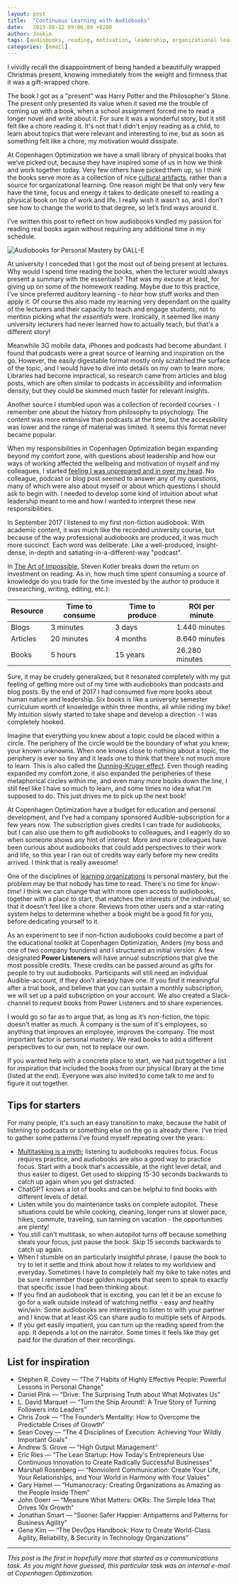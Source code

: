 ```yaml
---
layout: post
title:  "Continuous Learning with Audiobooks"
date:   2023-08-12 09:06:00 +0200
author: Joakim
tags: [audiobooks, reading, motivation, leadership, organizational learning, personal mastery, multitasking, podcasts, focus & concentration, employee development, copenhagen optimization, time management, learning organizations, cultural artifacts, impostor syndrome, dunning-kruger effect, professional development tools, human nature]
categories: [email]
--- 
```

I vividly recall the disappointment of being handed a beautifully wrapped Christmas present, knowing immediately from the weight and firmness that it was a gift-wrapped chore. 

The book I got as a "present" was Harry Potter and the Philosopher's Stone. The present only presented its value when it saved me the trouble of coming up with a book, when a school assignment forced me to read a longer novel and write about it. For sure it was a wonderful story, but it still felt like a chore reading it. It's not that I didn't enjoy reading as a child, to learn about topics that were relevant and interesting to me, but as soon as something felt like a chore, my motivation would dissipate.

At Copenhagen Optimization we have a small library of physical books that we’ve picked out, because they have inspired some of us in how we think and work together today. Very few others have picked them up, so I think the books serve more as a collection of nice [cultural artifacts](https://en.wikipedia.org/wiki/Cultural_artifact), rather than a source for organizational learning. One reason might be that only very few have the time, focus and energy it takes to dedicate oneself to reading a physical book on top of work and life. I really wish it wasn’t so, and I don’t see how to change the world to that degree, so let’s find ways around it.

I've written this post to reflect on how audiobooks kindled my passion for reading real books again without requiring any additional time in my schedule.

![Audiobooks for Personal Mastery by DALL-E](/assets/audiobooks.webp)

At university I conceded that I got the most out of being present at lectures. Why would I spend time reading the books, when the lecturer would always present a summary with the essentials? That was my excuse at least, for giving up on some of the homework reading. Maybe due to this practice, I've since preferred auditory learning - to _hear_ how stuff works and then apply it. Of course this also made my learning very dependant on the quality of the lecturers and their capacity to teach and engage students, not to mention picking what _the essentials_ were. Ironically, it seemed like many university lecturers had never learned how to actually teach, but that's a different story!

Meanwhile 3G mobile data, iPhones and podcasts had become abundant. I found that podcasts were a great source of learning and inspiration on the go. However, the easily digestable format mostly only scratched the surface of the topic, and I would have to dive into details on my own to learn more. Libraries had become impractical, so research came from articles and blog posts, which are often similar to podcasts in accessibility and information density, but they could be skimmed much faster for relevant insights.

Another source I stumbled upon was a collection of recorded courses - I remember one about the history from philosophy to psychology. The content was more extensive than podcasts at the time, but the accessibility was lower and the range of material was limited. It seems this format never became popular.

When my responsibilities in Copenhagen Optimization began expanding beyond my comfort zone, with questions about leadership and how our ways of working affected the wellbeing and motivation of myself and my colleagues, I started [feeling I was unprepared and in over my head](https://en.wikipedia.org/wiki/Impostor_syndrome). No colleague, podcast or blog post seemed to answer any of my questions, many of which were also about myself or about which questions I should ask to begin with. I needed to develop some kind of intuition about what leadership meant to me and how I wanted to interpret these new responsibilities.

In September 2017 I listened to my first non-fiction audiobook. With academic content, it was much like the recorded university course, but because of the way professional audiobooks are produced, it was much more succinct. Each word was deliberate. Like a well-produced, insight-dense, in-depth and satiating-in-a-different-way "podcast".

In [The Art of Impossible](https://www.amazon.com/Art-Impossible-Peak-Performance-Primer/dp/0062977539), Steven Kotler breaks down the return on investment on reading. As in, how much time spent consuming a source of knowledge do you trade for the time invested by the author to produce it (researching, writing, editing, etc.):

| Resource | Time to consume | Time to produce | ROI per minute |
| -------- | --------------- | --------------- | -------------- |
| Blogs    | 3 minutes       | 3 days          | 1.440 minutes  |
| Articles | 20 minutes      | 4 months        | 8.640 minutes  |
| Books    | 5 hours         | 15 years        | 26.280 minutes |

Sure, it may be crudely generalized, but it resonated completely with my gut feeling of getting more out of my time with audiobooks than podcasts and blog posts. By the end of 2017 I had consumed five more books about human nature and leadership. Six books is like a university semester curriculum worth of knowledge within three months, all while riding my bike! My intuition slowly started to take shape and develop a direction - I was completely hooked.

Imagine that everything you knew about a topic could be placed within a circle. The periphery of the circle would be the boundary of what you knew; your known unknowns. When one knows close to nothing about a topic, the periphery is ever so tiny and it leads one to think that there's not much more to learn. This is also called the [Dunning-Kruger effect](https://en.wikipedia.org/wiki/Dunning%E2%80%93Kruger_effect). Even though reading expanded my comfort zone, it also expanded the peripheries of these metaphorical circles within me, and even many more books down the line, I still feel like I have so much to learn, and some times no idea what I'm supposed to do. This just drives me to pick up the next book!

At Copenhagen Optimization have a budget for education and personal development, and I’ve had a company sponsored Audible-subscription for a few years now. The subscription gives credits I can trade for audiobooks, but I can also use them to gift audiobooks to colleagues, and I eagerly do so when someone shows any hint of interest. More and more colleagues have been curious about audiobooks that could add perspectives to their work and life, so this year I ran out of credits way early before my new credits arrived. I think that is really awesome!

One of the disciplines of [learning organizations](https://www.amazon.com/Fifth-Discipline-Practice-Learning-Organization/dp/0385517254) is personal mastery, but the problem may be that nobody has time to read. There's no time for _know-time_! I think we can change that with more open access to audiobooks, together with a place to start, that matches the interests of the individual, so that it doesn't feel like a chore. Reviews from other users and a star-rating system helps to determine whether a book might be a good fit for you, before dedicating yourself to it.

As an experiment to see if non-fiction audiobooks could become a part of the educational toolkit at Copenhagen Optimization, Anders (my boss and one of two company founders) and I structured an initial version: A few designated **Power Listeners** will have annual subscriptions that give the most possible credits. These credits can be passed around as gifts for people to try out audiobooks. Participants will still need an individual Audible-account, if they don't already have one. If you find it meaningful after a trial book, and believe that you can sustain a monthly subscription, we will set up a paid subscription on your account. We also created a Slack-channel to request books from Power Listeners and to share experiences.

I would go so far as to argue that, as long as it’s non-fiction, the topic doesn't matter as much. A company is the sum of it's employees, so anything that improves an employee, improves the company. The most important factor is personal mastery. We read books to add a different perspectives to our own, not to replace our own.

If you wanted help with a concrete place to start, we had put together a list for inspiration that included the books from our physical library at the time (listed at the end). Everyone was also invited to come talk to me and to figure it out together.

## Tips for starters

For many people, it's such an easy transition to make, because the habit of listening to podcasts or something else on the go is already there. I've tried to gather some patterns I've found myself repeating over the years:

- [Multitasking is a myth](https://jamesclear.com/multitasking-myth); listening to audiobooks requires focus. Focus requires practice, and audiobooks are also a good way to practice focus. Start with a book that's accessible, at the right level detail, and thus easier to digest. Get used to skipping 15-30 seconds backwards to catch up again when you get distracted.
- ChatGPT knows a lot of books and can be helpful to find books with different levels of detail.
- Listen while you do maintenance tasks on complete autopilot. These situations could be while cooking, cleaning, longer runs at slower pace, hikes, commute, traveling, sun tanning on vacation - the opportunities are plenty!
- You still can't multitask, so when autopilot turns off because something steals your focus, just pause the book. Skip 15 seconds backwards to catch up again.
- When I stumble on an particularly insightful phrase, I pause the book to try to let it settle and think about how it relates to my worldview and everyday. Sometimes I have to completely halt my bike to take notes and be sure I remember those golden nuggets that seem to speak to exactly that specific issue I had been thinking about.
- If you find an audiobook that is exciting, you can let it be an excuse to go for a walk outside instead of watching netflix - easy and healthy win/win. Some audiobooks are interesting to listen to with your partner and I know that at least iOS can share audio to multiple sets of Airpods.
- If you get easily impatient, you can turn up the reading speed from the app. It depends a lot on the narrator. Some times it feels like they get paid for the duration of their recordings.

## List for inspiration


- Stephen R. Covey — “The 7 Habits of Highly Effective People: Powerful Lessons in Personal Change”
- Daniel Pink — “Drive: The Surprising Truth about What Motivates Us”
- L. David Marquet — “Turn the Ship Around!: A True Story of Turning Followers into Leaders”
- Chris Zook — “The Founder’s Mentality: How to Overcome the Predictable Crises of Growth”
- Sean Covey — “The 4 Disciplines of Execution: Achieving Your Wildly Important Goals”
- Andrew S. Grove — “High Output Management”
- Eric Ries — “The Lean Startup: How Today's Entrepreneurs Use Continuous Innovation to Create Radically Successful Businesses”
- Marshall Rosenberg — “Nonviolent Communication: Create Your Life, Your Relationships, and Your World in Harmony with Your Values”
- Gary Hamel — “Humanocracy: Creating Organizations as Amazing as the People Inside Them”
- John Doerr — “Measure What Matters: OKRs: The Simple Idea That Drives 10x Growth”
- Jonathan Smart — “Sooner Safer Happier: Antipatterns and Patterns for Business Agility”
- Gene Kim — “The DevOps Handbook: How to Create World-Class Agility, Reliability, & Security in Technology Organizations”

----

_This post is the first in hopefully more that started as a communications task. As you might have guessed, this particular task was an internal e-mail at Copenhagen Optimization._